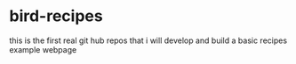 # bird-recipes
this is the first real git hub repos that i will develop and build a basic recipes example webpage 